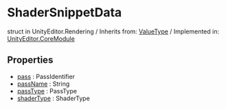 # ShaderSnippetData
struct in UnityEditor.Rendering
 / Inherits from: <a href="https://docs.unity3d.com/6000.2/Documentation/ScriptReference/ValueType.html">ValueType</a> / Implemented in: <a href="https://docs.unity3d.com/6000.2/Documentation/ScriptReference/UnityEditor.CoreModule.html">UnityEditor.CoreModule</a>

## Properties
- <a href="https://docs.unity3d.com/6000.2/Documentation/ScriptReference/ShaderSnippetData-pass.html">pass</a> : PassIdentifier
- <a href="https://docs.unity3d.com/6000.2/Documentation/ScriptReference/ShaderSnippetData-passName.html">passName</a> : String
- <a href="https://docs.unity3d.com/6000.2/Documentation/ScriptReference/ShaderSnippetData-passType.html">passType</a> : PassType
- <a href="https://docs.unity3d.com/6000.2/Documentation/ScriptReference/ShaderSnippetData-shaderType.html">shaderType</a> : ShaderType
